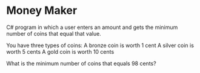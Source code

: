 # Money Maker

C# program in which a user enters an amount and gets the minimum number of coins that equal that value.

You have three types of coins:
A bronze coin is worth 1 cent
A silver coin is worth 5 cents
A gold coin is worth 10 cents

What is the minimum number of coins that equals 98 cents?
